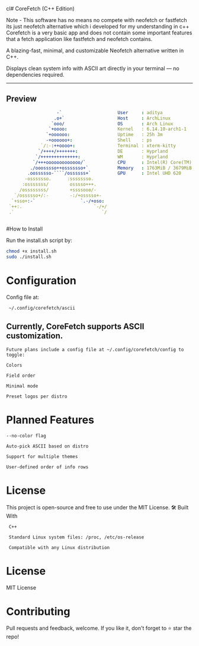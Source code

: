 cl#  CoreFetch (C++ Edition)


Note - This software has no means no compete with neofetch or fastfetch its just neofetch alternative which i developed for my understanding in c++
Corefetch is a very basic app and does not contain some important features that a fetch application like fastfetch and neofetch contains. 

A blazing-fast, minimal, and customizable Neofetch alternative written in C++.

Displays clean system info with ASCII art directly in your terminal — no dependencies required.

---

##  Preview

```yaml
                   -`                     User     : aditya
                  .o+`                    Host     : ArchLinux
                 `ooo/                    OS       : Arch Linux
                `+oooo:                   Kernel   : 6.14.10-arch1-1
               `+oooooo:                  Uptime   : 25h 3m
               -+oooooo+:                 Shell    : ps
             `/:-:++oooo+:                Terminal : xterm-kitty
            `/++++/+++++++:               DE       : Hyprland
           `/++++++++++++++:              WM       : Hyprland
          `/+++ooooooooooooo/`            CPU      : Intel(R) Core(TM) i3-1005G1 CPU @ 1.20
         ./ooosssso++osssssso+`           Memory   : 1763MiB / 3679MiB
        .oossssso-````/ossssss+`          GPU      : Intel UHD 620
       -osssssso.      :ssssssso. 
      :osssssss/        osssso+++. 
     /ossssssss/        +ssssooo/- 
   `/ossssso+/:-        -:/+osssso+- 
  `+sso+:-`                 `.-/+oso: 
 `++:.                           `-/+/
 .`                                 `/ 
 
 ```
 
 #How to Install
 
 Run the install.sh script by:
 
 ```bash
 chmod +x install.sh
 sudo ./install.sh
 ```
 
 # Configuration
 
 Config file at:
```bash
 ~/.config/corefetch/ascii
```

## Currently, CoreFetch supports ASCII customization.

    Future plans include a config file at ~/.config/corefetch/config to toggle:

    Colors

    Field order

    Minimal mode

    Preset logos per distro


# Planned Features

    --no-color flag

    Auto-pick ASCII based on distro

    Support for multiple themes

    User-defined order of info rows

# License

This project is open-source and free to use under the MIT License.
🛠️ Built With

     C++

     Standard Linux system files: /proc, /etc/os-release

     Compatible with any Linux distribution
    
    
# License

 MIT License
 
# Contributing

Pull requests and feedback, welcome.
If you like it, don't forget to ⭐ star the repo!
